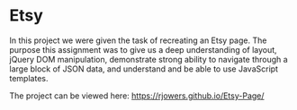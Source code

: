 # Etsy

In this project we were given the task of recreating an Etsy page. The purpose this assignment was to give us a deep understanding of layout, jQuery DOM manipulation, demonstrate strong ability to navigate through a large block of JSON data, and understand and be able to use JavaScript templates.

The project can be viewed here: <https://rjowers.github.io/Etsy-Page/>
